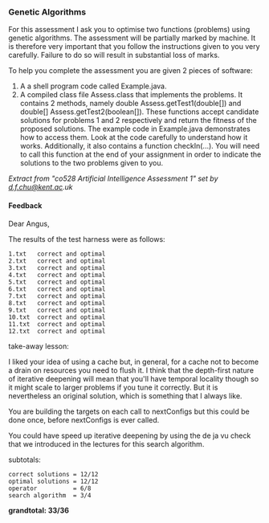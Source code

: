 ### Genetic Algorithms

For this assessment I ask you to optimise two functions (problems) using genetic algorithms. 
The assessment will be partially marked by machine. It is therefore very important that you follow the instructions given to you very carefully.
Failure to do so will result in substantial loss of marks.

To help you complete the assessment you are given 2 pieces of software: 
1. A a shell program code called Example.java. 
2. A compiled class file Assess.class that implements the problems. 
It contains 2 methods, namely double Assess.getTest1(double[]) and double[] Assess.getTest2(boolean[]).
These functions accept candidate solutions for problems 1 and 2 respectively and return the fitness of the proposed solutions.
The example code in Example.java demonstrates how to access them. 
Look at the code carefully to understand how it works. 
Additionally, it also contains a function checkIn(...). 
You will need to call this function at the end of your assignment in order to indicate the solutions to the two problems given to you.

_Extract from "co528 Artificial Intelligence Assessment 1" set by d.f.chu@kent.ac.uk_

#### Feedback

Dear Angus,

The results of the test harness were as follows:

    1.txt   correct and optimal
    2.txt   correct and optimal
    3.txt   correct and optimal
    4.txt   correct and optimal
    5.txt   correct and optimal
    6.txt   correct and optimal
    7.txt   correct and optimal
    8.txt   correct and optimal
    9.txt   correct and optimal
    10.txt  correct and optimal
    11.txt  correct and optimal
    12.txt  correct and optimal

take-away lesson:

I liked your idea of using a cache but, in general, for a cache not to become
a drain on resources you need to flush it. I think that the depth-first
nature of iterative deepening will mean that you'll have temporal locality
though so it might scale to larger problems if you tune it correctly.  But
it is nevertheless an original solution, which is something that I always like.

You are building the targets on each call to nextConfigs but this could be done
once, before nextConfigs is ever called.

You could have speed up iterative deepening by using the de ja vu check that
we introduced in the lectures for this search algorithm.

subtotals: 

    correct solutions = 12/12
    optimal solutions = 12/12
    operator          = 6/8
    search algorithm  = 3/4

**grandtotal: 33/36**